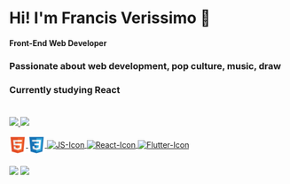 # Hi! I'm Francis Verissimo 👋
#### Front-End Web Developer
### Passionate about web development, pop culture, music, draw
### Currently studying React
#

<div>
  <a href="https://github.com/francissverissimo">
  <img height="180em" 
       src="https://github-readme-stats.vercel.app/api?username=francissverissimo&show_icons=true&theme=monokai&include_all_commits=true&count_private=true"/>
  <img height="180em" 
       src="https://github-readme-stats.vercel.app/api/top-langs/?username=francissverissimo&layout=compact&langs_count=7&theme=monokai"/>
</div>

<div style="display: inline_block"><br>
  <img align="center" alt="HTML-Icon" height="30" width="30" 
       src="https://raw.githubusercontent.com/devicons/devicon/master/icons/html5/html5-original.svg">  
  <img align="center" alt="CSS-Icon" height="30" width="30" 
       src="https://raw.githubusercontent.com/devicons/devicon/master/icons/css3/css3-original.svg">
  <img align="center" alt="JS-Icon" height="30" width="30" 
       src="https://cdn.jsdelivr.net/gh/devicons/devicon/icons/javascript/javascript-original.svg">
  <img align="center" alt="React-Icon" height="30" width="30" 
       src="https://cdn.jsdelivr.net/gh/devicons/devicon/icons/react/react-original.svg">
  <img align="center" alt="Flutter-Icon" height="30" width="30" 
       src="https://cdn.jsdelivr.net/gh/devicons/devicon/icons/flutter/flutter-original.svg">
</div>

###

<div>
  <a href="mailto:francissv97@gmail.com">
    <img src="https://img.shields.io/badge/Gmail-D14836?style=for-the-badge&logo=gmail&logoColor=white" target="_blank"></a>
  <a href="https://www.linkedin.com/in/francissv97" target="_blank">
    <img src="https://img.shields.io/badge/LinkedIn-0077B5?style=for-the-badge&logo=linkedin&logoColor=white" target="_blank"></a> 
</div>
